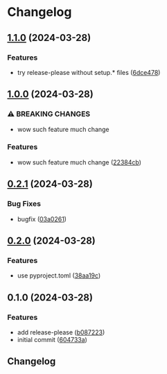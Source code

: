 # Changelog

## [1.1.0](https://github.com/iExalt/my-python-release-please-test/compare/v1.0.0...v1.1.0) (2024-03-28)


### Features

* try release-please without setup.* files ([6dce478](https://github.com/iExalt/my-python-release-please-test/commit/6dce4781fdf5ba6ab16496a0884dd58c5c95b3ad))

## [1.0.0](https://github.com/iExalt/my-python-release-please-test/compare/v0.2.1...v1.0.0) (2024-03-28)


### ⚠ BREAKING CHANGES

* wow such feature much change

### Features

* wow such feature much change ([22384cb](https://github.com/iExalt/my-python-release-please-test/commit/22384cb4248911094eb7318823327fd033dd8444))

## [0.2.1](https://github.com/iExalt/my-python-release-please-test/compare/v0.2.0...v0.2.1) (2024-03-28)


### Bug Fixes

* bugfix ([03a0261](https://github.com/iExalt/my-python-release-please-test/commit/03a02617ca55168476b326154c007cd39447e3d4))

## [0.2.0](https://github.com/iExalt/my-python-release-please-test/compare/v0.1.0...v0.2.0) (2024-03-28)


### Features

* use pyproject.toml ([38aa19c](https://github.com/iExalt/my-python-release-please-test/commit/38aa19c5ca87e4830b5eb5fac85f71370cb2c3ee))

## 0.1.0 (2024-03-28)


### Features

* add release-please ([b087223](https://github.com/iExalt/my-python-release-please-test/commit/b08722300544fce259541330e2552a8581f30fcb))
* initial commit ([604733a](https://github.com/iExalt/my-python-release-please-test/commit/604733a8b64524415b56c8e9ef6c222e0e2b6611))

## Changelog
